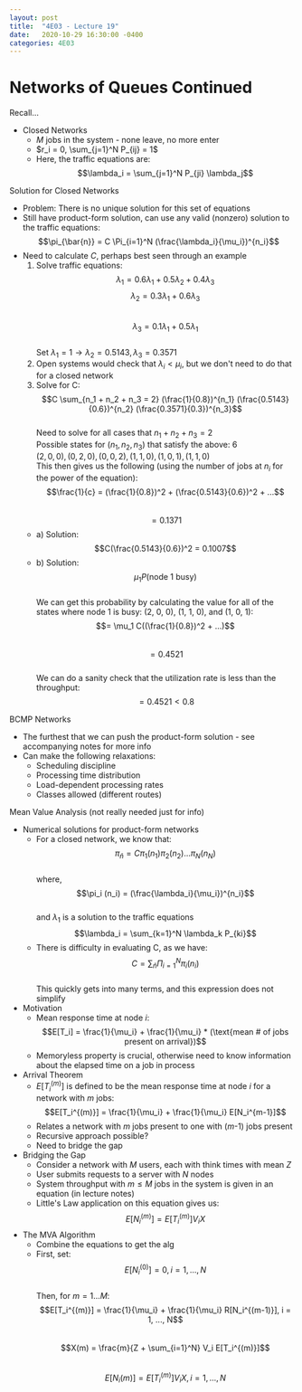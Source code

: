 ```yaml
---
layout: post
title:  "4E03 - Lecture 19"
date:   2020-10-29 16:30:00 -0400
categories: 4E03
---
```


Networks of Queues Continued
===

Recall...
- Closed Networks
    - *M* jobs in the system - none leave, no more enter
    - $r_i = 0, \sum_{j=1}^N P_{ij} = 1$  
    - Here, the traffic equations are:  
    $$\lambda_i = \sum_{j=1}^N P_{ji} \lambda_j$$

Solution for Closed Networks
- Problem: There is no unique solution for this set of equations
- Still have product-form solution, can use any valid (nonzero) solution to the traffic equations:  
$$\pi_{\bar{n}} = C \Pi_{i=1}^N (\frac{\lambda_i}{\mu_i})^{n_i}$$
- Need to calculate *C*, perhaps best seen through an example
    1. Solve traffic equations:  
    $$\lambda_1 = 0.6 \lambda_1 + 0.5 \lambda_2 + 0.4 \lambda_3$$
    $$\lambda_2 = 0.3 \lambda_1 + 0.6 \lambda_3$$  
    $$\lambda_3 = 0.1 \lambda_1 + 0.5 \lambda_1$$  
    Set $\lambda_1 = 1 \rightarrow \lambda_2 = 0.5143, \lambda_3 = 0.3571$
    2. Open systems would check that $\lambda_i \lt \mu_i$, but we don't need to do that for a closed network
    3. Solve for C:  
    $$C \sum_{n_1 + n_2 + n_3 = 2} (\frac{1}{0.8})^{n_1} (\frac{0.5143}{0.6})^{n_2} (\frac{0.3571}{0.3})^{n_3}$$  
    Need to solve for all cases that $n_1 + n_2 + n_3 = 2$  
    Possible states for $(n_1, n_2, n_3)$ that satisfy the above: 6  
    $(2,0,0), (0,2,0), (0,0,2), (1,1,0), (1,0,1), (1,1,0)$  
    This then gives us the following (using the number of jobs at $n_i$ for the power of the equation):  
    $$\frac{1}{c} = (\frac{1}{0.8})^2 + (\frac{0.5143}{0.6})^2 + ...$$  
    $$= 0.1371$$
    - a) Solution:  
    $$C(\frac{0.5143}{0.6})^2 = 0.1007$$  
    - b) Solution:
    $$\mu_1 P(\text{node 1 busy})$$  
    We can get this probability by calculating the value for all of the states where node 1 is busy: (2, 0, 0), (1, 1, 0), and (1, 0, 1):  
    $$= \mu_1 C((\frac{1}{0.8})^2 + ...)$$  
    $$= 0.4521$$  
    We can do a sanity check that the utilization rate is less than the throughput:  
    $$= 0.4521 \lt 0.8$$

BCMP Networks
- The furthest that we can push the product-form solution - see accompanying notes for more info
- Can make the following relaxations:
    - Scheduling discipline
    - Processing time distribution
    - Load-dependent processing rates
    - Classes allowed (different routes)

Mean Value Analysis (not really needed just for info)
- Numerical solutions for product-form networks
    - For a closed network, we know that:  
    $$\pi_{\bar{n}} = C \pi_1 (n_1) \pi_2 (n_2) ... \pi_N(n_N)$$  
    where,  
    $$\pi_i (n_i) = (\frac{\lambda_i}{\mu_i})^{n_i}$$  
    and $\lambda_1$ is a solution to the traffic equations  
    $$\lambda_i = \sum_{k=1}^N \lambda_k P_{ki}$$
    - There is difficulty in evaluating C, as we have:  
    $$C = \sum_{\bar{n}} \Pi_{i=1}^{N} \pi_i(n_i)$$  
    This quickly gets into many terms, and this expression does not simplify
- Motivation
    - Mean response time at node *i*:  
    $$E[T_i] = \frac{1}{\mu_i} + \frac{1}{\mu_i} * (\text{mean # of jobs present on arrival})$$
    - Memoryless property is crucial, otherwise need to know information about the elapsed time on a job in process
- Arrival Theorem
    - $E[T_i^{(m)}]$ is defined to be the mean response time at node *i* for a network with *m* jobs:  
    $$E[T_i^{(m)}] = \frac{1}{\mu_i} + \frac{1}{\mu_i} E[N_i^{m-1}]$$  
    - Relates a network with *m* jobs present to one with (*m*-1) jobs present
    - Recursive approach possible?
    - Need to bridge the gap
- Bridging the Gap
    - Consider a network with *M* users, each with think times with mean *Z*
    - User submits requests to a server with *N* nodes
    - System throughput with $m \leq M$ jobs in the system is given in an equation (in lecture notes)
    - Little's Law application on this equation gives us:  
    $$E[N_i^{(m)}] = E[T_i^{(m)}] V_i X$$
- The MVA Algorithm
    - Combine the equations to get the alg
    - First, set:  
    $$E[N_i^{(0)}] = 0, i = 1, ..., N$$  
    Then, for $m= 1...M$:  
    $$E[T_i^{(m)}] = \frac{1}{\mu_i} + \frac{1}{\mu_i} R[N_i^{(m-1)}], i = 1, ..., N$$  
    $$X(m) = \frac{m}{Z + \sum_{i=1}^N} V_i E[T_i^{(m)}]$$  
    $$E[N_i(m)] = E[T_i^{(m)}] V_i X, i = 1, ..., N$$